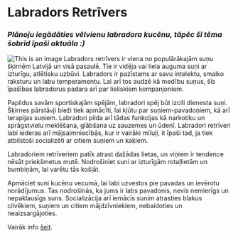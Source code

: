  #  Labradors Retrīvers
 ### *Plānoju iegādāties vēlvienu labradora kucēnu, tāpēc šī tēma šobrīd īpaši aktuāla :)*
 ![This is an image](https://cdn.santa.lv/media/2019/09/6/large/474fc6a86bf2.jpg)
 Labradors retrīvers ir viena no populārākajām suņu šķirnēm Latvijā un visā pasaulē. Tie ir vidēja vai liela auguma suņi ar izturīgu, atlētisku uzbūvi. Labradors ir pazīstams ar savu intelektu, smalko raksturu un labu temperamentu. Lai arī tos audzē kā medību suņus, šīs īpašības labradorus padara arī par lieliskiem kompanjoniem.

Papildus savām sportiskajām spējām, labradori spēj būt izcili dienesta suņi. Šķirnes pārstāvji bieži tiek apmācīti, lai kļūtu par suņiem-pavadoņiem, kā arī terapijas suņiem. Labradori pilda arī tādas funkcijas kā narkotiku un sprāgstvielu meklēšana, glābšana uz sauzemes un ūdenī. Labradori retrīveri labi iederas arī mājsaimniecībās, kur ir vairāki mīluļi, it īpaši tad, ja tiek atbilstoši socializēti ar citiem suņiem un kaķiem.

Labradoriem retrīveriem patīk atrast dažādas lietas, un viņiem ir tendence nēsāt priekšmetus mutē. Nodrošiniet suni ar izturīgām rotaļlietām un bumbiņām, lai varētu tās košļāt.

Apmāciet suni kucēnu vecumā, lai labi uzvestos pie pavadas un ievērotu norādījumus. Tas nodrošinās, ka jums ir labs pavadonis, nevis nemierīgs un nepaklausīgs suns. Socializācija arī iemācīs sunim atrasties blakus cilvēkiem, suņiem un citiem mājdzīvniekiem, nebaidoties un neaizsargājoties.

Vairāk info [šeit](https://infozoo.lv/sunu-skirnes/labradors-retrivers/).